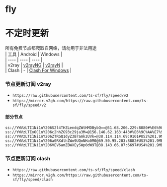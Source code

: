 # fly
# 不定时更新
所有免费节点都爬取自网络，请勿用于非法用途  
|  工具  | Android  | Windows  |  
|  ----  | ----   | ----  |  
| v2ray  | [v2rayNG](https://github.com/2dust/v2rayNG/releases) | [v2rayN](https://github.com/2dust/v2rayN/releases) |  
| Clash  | - | [Clash For Windows](https://github.com/2dust/clashN/releases) | 
  
### 节点更新订阅  v2ray
- `https://raw.githubusercontent.com/ts-sf/fly/speed/v2`  
- `https://mirror.v2gh.com/https://raw.githubusercontent.com/ts-sf/fly/speed/v2`  

#### 部分节点  
``` 
ss://YWVzLTI1Ni1nY206S2l4THZLendqZWtHMDBybQ==@51.68.206.229:8080#%E6%9C%AA%E7%9F%A53%201.8MB%2Fs
ss://YWVzLTEyOC1nY206c2hhZG93c29ja3M=@156.146.62.163:443#%E6%9C%AA%E7%9F%A57%209.4MB%2Fs
ss://YWVzLTI1Ni1nY206ZTRGQ1dyZ3BramkzUVk=@38.114.114.69:9101#US2%201.9MB%2Fs
ss://YWVzLTI1Ni1nY206a0RXdlhZWm9UQmNHa0M0@69.50.95.203:8882#US3%201.9MB%2Fs
ss://YWVzLTI1Ni1nY206VEV6amZBWXEySWp0dW9T@38.143.66.87:6697#US4%201.9MB%2Fs
```
### 节点更新订阅  clash
- `https://raw.githubusercontent.com/ts-sf/fly/speed/clash`  
- `https://mirror.v2gh.com/https://raw.githubusercontent.com/ts-sf/fly/speed/clash`  


